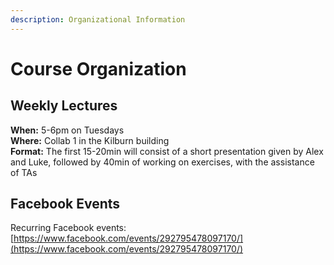 ```yaml
---
description: Organizational Information
---
```


# Course Organization

## Weekly Lectures

**When:** 5-6pm on Tuesdays  
**Where:** Collab 1 in the Kilburn building  
**Format:** The first 15-20min will consist of a short presentation given by Alex and Luke, followed by 40min of working on exercises, with the assistance of TAs

## Facebook Events

Recurring Facebook events: [https://www.facebook.com/events/292795478097170/](https://www.facebook.com/events/292795478097170/)






